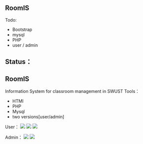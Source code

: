 
## RoomIS

Todo:
- Bootstrap
- mysql
- PHP
- user / admin

Status：
- 

## RoomIS
Information System for classroom management in SWUST
Tools：
- HTMl
- PHP
- Mysql
- two versions[user/admin]





User：
![](http://7xlkdt.com1.z0.glb.clouddn.com/16-4-14/74847164.jpg)
![](http://7xlkdt.com1.z0.glb.clouddn.com/16-4-14/71362207.jpg)
![](http://7xlkdt.com1.z0.glb.clouddn.com/16-4-14/44643542.jpg)

Admin：
![](http://7xlkdt.com1.z0.glb.clouddn.com/16-4-22/62981708.jpg)
![](http://7xlkdt.com1.z0.glb.clouddn.com/16-4-22/51203863.jpg)

